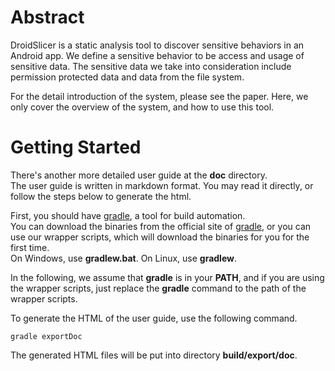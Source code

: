 # Abstract #
DroidSlicer is a static analysis tool to discover sensitive behaviors in an Android app. We define a sensitive behavior to be access and usage of sensitive data. The sensitive data we take into consideration include permission protected data and data from the file system.

For the detail introduction of the system, please see the paper. Here, we only cover the overview of the system, and how to use this tool.

# Getting Started #
There's another more detailed user guide at the **doc** directory.  
The user guide is written in markdown format.  You may read it directly, or follow the steps below to generate the html.  

First, you should have [gradle], a tool for build automation.  
You can download the binaries from the official site of [gradle], or you can use our wrapper scripts, which will download the binaries for you for the first time.  
On Windows, use **gradlew.bat**. On Linux, use **gradlew**.  

In the following, we assume that **gradle** is in your **PATH**, and if you are using the wrapper scripts, just replace the **gradle** command to the path of the wrapper scripts.

To generate the HTML of the user guide, use the following command.  

    gradle exportDoc

The generated HTML files will be put into directory **build/export/doc**. 

[gradle]:http://www.gradle.org
